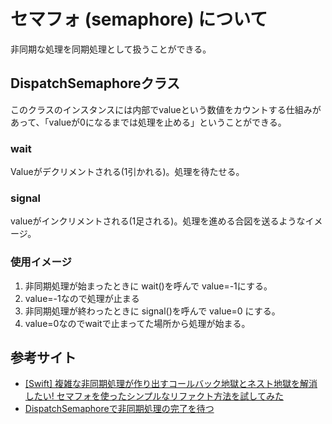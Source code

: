 # セマフォ (semaphore) について
非同期な処理を同期処理として扱うことができる。

## DispatchSemaphoreクラス
このクラスのインスタンスには内部でvalueという数値をカウントする仕組みがあって、「valueが0になるまでは処理を止める」ということができる。

### wait
Valueがデクリメントされる(1引かれる)。処理を待たせる。

### signal
valueがインクリメントされる(1足される)。処理を進める合図を送るようなイメージ。

### 使用イメージ
1. 非同期処理が始まったときに wait()を呼んで value=-1にする。
2. value=-1なので処理が止まる
3. 非同期処理が終わったときに signal()を呼んで value=0 にする。
4. value=0なのでwaitで止まってた場所から処理が始まる。

## 参考サイト
* [[Swift] 複雑な非同期処理が作り出すコールバック地獄とネスト地獄を解消したい! セマフォを使ったシンプルなリファクト方法を試してみた](https://dev.classmethod.jp/articles/sync-process-with-dispatch-semaphore/)
* [DispatchSemaphoreで非同期処理の完了を待つ](https://scior.hatenablog.com/entry/2019/09/11/231626)
